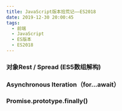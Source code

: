 ```yaml
---
title: JavaScript版本拾荒记——ES2018
date: 2019-12-30 20:00:45
tags:
  - 前端
  - JavaScript
  - ES版本
  - ES2018
---
```




### 对象Rest / Spread (ES5数组解构)

### Asynchronous Iteration（for...await）

###  Promise.prototype.finally()

